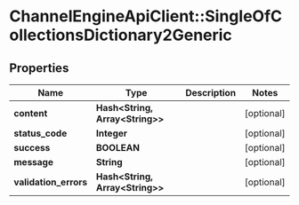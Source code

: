 # ChannelEngineApiClient::SingleOfCollectionsDictionary2Generic

## Properties
Name | Type | Description | Notes
------------ | ------------- | ------------- | -------------
**content** | **Hash&lt;String, Array&lt;String&gt;&gt;** |  | [optional] 
**status_code** | **Integer** |  | [optional] 
**success** | **BOOLEAN** |  | [optional] 
**message** | **String** |  | [optional] 
**validation_errors** | **Hash&lt;String, Array&lt;String&gt;&gt;** |  | [optional] 


